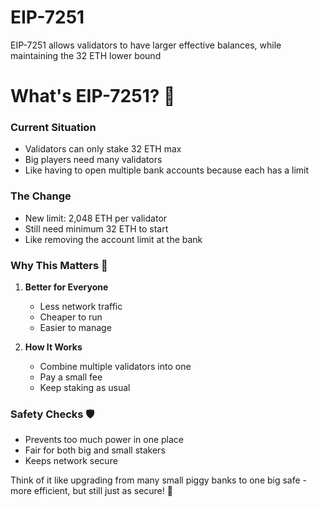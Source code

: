 # EIP-7251
EIP-7251 allows validators to have larger effective balances, while maintaining the 32 ETH lower bound

# What's EIP-7251? 🎯

### Current Situation
- Validators can only stake 32 ETH max
- Big players need many validators
- Like having to open multiple bank accounts because each has a limit

### The Change
- New limit: 2,048 ETH per validator
- Still need minimum 32 ETH to start
- Like removing the account limit at the bank

### Why This Matters 🌟
1. **Better for Everyone**
   - Less network traffic
   - Cheaper to run
   - Easier to manage

2. **How It Works**
   - Combine multiple validators into one
   - Pay a small fee
   - Keep staking as usual

### Safety Checks 🛡️
- Prevents too much power in one place
- Fair for both big and small stakers
- Keeps network secure

Think of it like upgrading from many small piggy banks to one big safe - more efficient, but still just as secure! 🏦